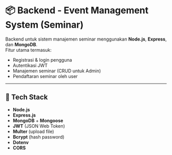 # 📦 Backend - Event Management System (Seminar)

Backend untuk sistem manajemen seminar menggunakan **Node.js**, **Express**, dan **MongoDB**.  
Fitur utama termasuk:

- Registrasi & login pengguna
- Autentikasi JWT
- Manajemen seminar (CRUD untuk Admin)
- Pendaftaran seminar oleh user

---

## 🚀 Tech Stack

- **Node.js**
- **Express.js**
- **MongoDB** + **Mongoose**
- **JWT** (JSON Web Token)
- **Multer** (upload file)
- **Bcrypt** (hash password)
- **Dotenv**
- **CORS**
